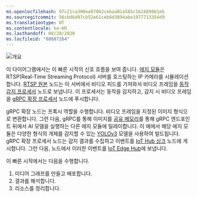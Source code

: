 ```yaml
---
ms.openlocfilehash: 97c21ca300ee070b2cebaa01a585c1618899b1eb
ms.sourcegitcommit: 56cbd6d97cb52e61ceb6d3894abe1977713354d9
ms.translationtype: HT
ms.contentlocale: ko-KR
ms.lasthandoff: 08/20/2020
ms.locfileid: "88687264"
---
```


![개요](../../../media/quickstarts/overview-grpc.png)

이 다이어그램에서는 이 빠른 시작의 신호 흐름을 보여 줍니다. [에지 모듈](https://github.com/Azure/live-video-analytics/tree/master/utilities/rtspsim-live555)은 RTSP(Real-Time Streaming Protocol) 서버를 호스팅하는 IP 카메라를 시뮬레이션합니다. [RTSP 원본](../../../media-graph-concept.md#rtsp-source) 노드는 이 서버에서 비디오 피드를 가져와서 비디오 프레임을 [동작 감지 프로세서](../../../media-graph-concept.md#motion-detection-processor) 노드로 보냅니다. 이 프로세서는 동작을 감지하고, 감지 시 비디오 프레임을 [gRPC 확장 프로세서](../../../media-graph-concept.md#grpc-extension-processor) 노드에 푸시합니다.

gRPC 확장 노드는 프록시 역할을 수행합니다. 비디오 프레임을 지정된 이미지 형식으로 변환합니다. 그런 다음, gRPC를 통해 이미지를 [공유 메모리](https://en.wikipedia.org/wiki/Shared_memory)를 통해 gRPC 엔드포인트 뒤에서 AI 모델을 실행하는 다른 에지 모듈에 릴레이합니다. 이 예에서 해당 에지 모듈은 다양한 형식의 개체를 감지할 수 있는 [YOLOv3](https://github.com/Azure/live-video-analytics/tree/master/utilities/video-analysis/yolov3-onnx) 모델을 사용하여 빌드됩니다. gRPC 확장 프로세서 노드는 감지 결과를 수집하고 이벤트를 [IoT Hub 싱크](https://docs.microsoft.com/azure/media-services/live-video-analytics-edge/media-graph-concept#iot-hub-message-sink) 노드에 게시합니다. 그런 다음, 노드에서 이러한 이벤트를 [IoT Edge Hub](https://docs.microsoft.com/azure/iot-edge/iot-edge-glossary#iot-edge-hub)에 보냅니다.

이 빠른 시작에서는 다음을 수행합니다.

1. 미디어 그래프를 만들고 배포합니다.
1. 결과를 해석합니다.
1. 리소스를 정리합니다.

